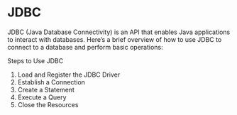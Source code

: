 # JDBC


JDBC (Java Database Connectivity) is an API that enables Java applications to interact with databases. Here’s a brief overview of how to use JDBC to connect to a database and perform basic operations:

Steps to Use JDBC
1. Load and Register the JDBC Driver
2. Establish a Connection
3. Create a Statement
4. Execute a Query
5. Close the Resources
